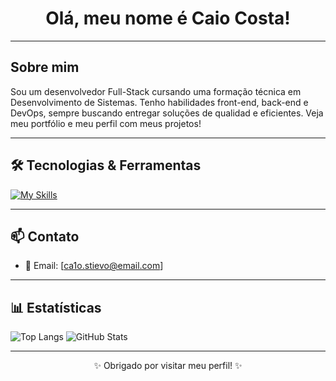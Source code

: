 <h1 align="center">Olá, meu nome é Caio Costa!</h1>

---

## Sobre mim

Sou um desenvolvedor Full-Stack cursando uma formação técnica em Desenvolvimento de Sistemas. Tenho habilidades front-end, back-end e DevOps, sempre buscando entregar soluções de qualidad e eficientes. Veja meu portfólio e meu perfil com meus projetos!

---

## 🛠️ Tecnologias & Ferramentas

[![My Skills](https://skillicons.dev/icons?i=html,css,js,php,cs,windows,linux,react,mysql,photoshop)](https://skillicons.dev)

---

## 📫 Contato

- 📧 Email: [ca1o.stievo@email.com]
<!--  /- 💼 LinkedIn: [linkedin.com/in/seu-usuario](https://linkedin.com/in/seu-usuario)
- 🌐 Portfólio: [seusite.com.br](https://seusite.com.br) *(se tiver)* -->

---

## 📊 Estatísticas

![Top Langs](https://github-readme-stats.vercel.app/api/top-langs/?username=CaioCosta2JZ&layout=compact&theme=dracula)
![GitHub Stats](https://github-readme-stats.vercel.app/api?username=CaioCosta2JZ&show_icons=true&theme=dracula)

---

<p align="center">✨ Obrigado por visitar meu perfil! ✨</p>
